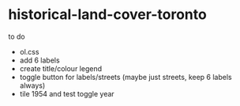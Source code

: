 # historical-land-cover-toronto

to do
- ol.css
- add 6 labels
- create title/colour legend
- toggle button for labels/streets (maybe just streets, keep 6 labels always)
- tile 1954 and test toggle year
